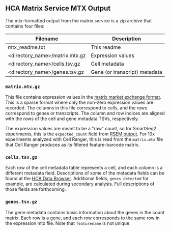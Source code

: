 ## HCA Matrix Service MTX Output

The mtx-formatted output from the matrix service is a zip archive that contains four files:

| Filename                         | Description                   |
|--------------------------------- |-------------------------------|
| mtx_readme.txt                   | This readme                   |
| <directory_name>/matrix.mtx.gz   | Expression values             |
| <directory_name>/cells.tsv.gz    | Cell metadata                 |
| <directory_name>/genes.tsv.gz    | Gene (or transcript) metadata |

### `matrix.mtx.gz`

This file contains expression values in the [matrix market exchange
format](https://math.nist.gov/MatrixMarket/formats.html). This is a sparse
format where only the non-zero expression values are recorded. The columns in
this file correspond to cells, and the rows correspond to genes or transcripts.
The column and row indices are aligned with the rows of the cell and gene metadata
TSVs, respectively.

The expression values are meant to be a "raw" count, so for SmartSeq2
experiments, this is the `expected_count` field from
[RSEM output](http://deweylab.biostat.wisc.edu/rsem/rsem-calculate-expression.html#output).
For 10x experiments analyzed with Cell Ranger, this is read from the `matrix.mtx` file that Cell
Ranger produces as its filtered feature-barcode matrix.

### `cells.tsv.gz`

Each row of the cell metadata table represents a cell, and each column is a different metadata
field. Descriptions of some of the metadata fields can be found at the
[HCA Data Browser](https://prod.data.humancellatlas.org/metadata).
Additional fields, `genes_detected` for example, are calculated during secondary analysis. Full
descriptions of those fields are forthcoming.

### `genes.tsv.gz`

The gene metadata contains basic information about the genes in the count matrix. Each row is a
gene, and each row corresponds to the same row in the expression mtx file. Note that
`featurename` is not unique.
